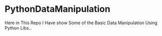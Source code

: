 # PythonDataManipulation
Here in This Repo I Have show Some of the Basic Data  Manipulation  Using Python Libs..
